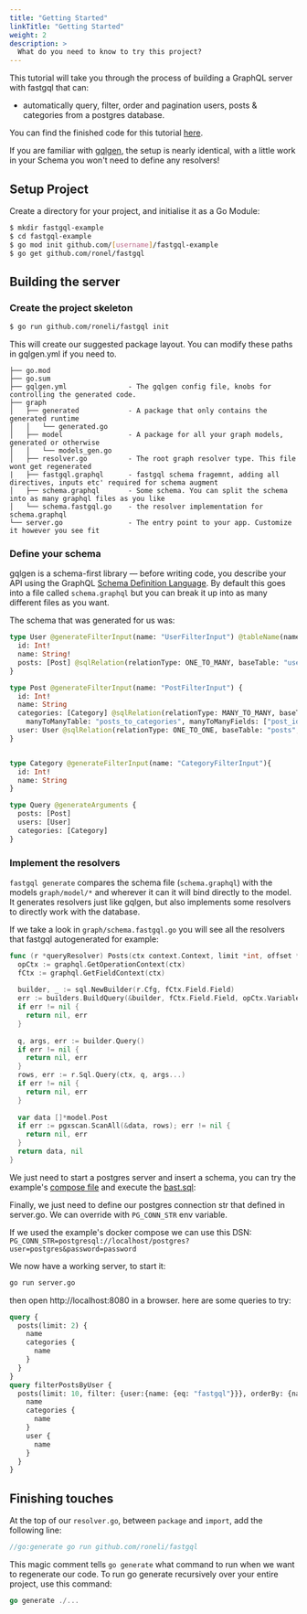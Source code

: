 ```yaml
---
title: "Getting Started"
linkTitle: "Getting Started"
weight: 2
description: >
  What do you need to know to try this project?
---
```


This tutorial will take you through the process of building a GraphQL server with fastgql that can:

- automatically query, filter, order and pagination users, posts & categories from a postgres database.

You can find the finished code for this tutorial [here](https://github.com/roneli/example).

If you are familiar with [gqlgen](https://gqlgen.com), the setup is nearly identical, with a little work in 
your Schema you won't need to define any resolvers!


## Setup Project

Create a directory for your project, and initialise it as a Go Module:

```sh
$ mkdir fastgql-example
$ cd fastgql-example 
$ go mod init github.com/[username]/fastgql-example
$ go get github.com/ronel/fastgql
```

## Building the server

### Create the project skeleton

```bash
$ go run github.com/roneli/fastgql init
```

This will create our suggested package layout. You can modify these paths in gqlgen.yml if you need to.
```
├── go.mod
├── go.sum
├── gqlgen.yml               - The gqlgen config file, knobs for controlling the generated code.
├── graph
│   ├── generated            - A package that only contains the generated runtime
│   │   └── generated.go
│   ├── model                - A package for all your graph models, generated or otherwise
│   │   └── models_gen.go
│   ├── resolver.go          - The root graph resolver type. This file wont get regenerated
|   ├── fastgql.graphql      - fastgql schema fragemnt, adding all directives, inputs etc' required for schema augment
│   ├── schema.graphql       - Some schema. You can split the schema into as many graphql files as you like
│   └── schema.fastgql.go    - the resolver implementation for schema.graphql
└── server.go                - The entry point to your app. Customize it however you see fit
```

### Define your schema

gqlgen is a schema-first library — before writing code, you describe your API using the GraphQL
[Schema Definition Language](http://graphql.org/learn/schema/). By default this goes into a file called
`schema.graphql` but you can break it up into as many different files as you want.

The schema that was generated for us was:
```graphql
type User @generateFilterInput(name: "UserFilterInput") @tableName(name: "user"){
  id: Int!
  name: String!
  posts: [Post] @sqlRelation(relationType: ONE_TO_MANY, baseTable: "user", refTable: "posts", fields: ["id"], references: ["user_id"])
}

type Post @generateFilterInput(name: "PostFilterInput") {
  id: Int!
  name: String
  categories: [Category] @sqlRelation(relationType: MANY_TO_MANY, baseTable: "posts", refTable: "categories", fields: ["id"], references: ["id"]
    manyToManyTable: "posts_to_categories", manyToManyFields: ["post_id"], manyToManyReferences: ["category_id"])
  user: User @sqlRelation(relationType: ONE_TO_ONE, baseTable: "posts", refTable: "user", fields: ["user_id"], references: ["id"])
}


type Category @generateFilterInput(name: "CategoryFilterInput"){
  id: Int!
  name: String
}

type Query @generateArguments {
  posts: [Post]
  users: [User]
  categories: [Category]
}
```

### Implement the resolvers

`fastgql generate` compares the schema file (`schema.graphql`) with the models `graph/model/*` and wherever it
can it will bind directly to the model. It generates resolvers just like gqlgen, but also implements some resolvers to directly work with the database.

If we take a look in `graph/schema.fastgql.go` you will see all the resolvers that fastgql autogenerated for example:
```go
func (r *queryResolver) Posts(ctx context.Context, limit *int, offset *int, orderBy *model.PostOrdering, filter *model.PostFilterInput) ([]*model.Post, error) {
  opCtx := graphql.GetOperationContext(ctx)
  fCtx := graphql.GetFieldContext(ctx)
  
  builder, _ := sql.NewBuilder(r.Cfg, fCtx.Field.Field)
  err := builders.BuildQuery(&builder, fCtx.Field.Field, opCtx.Variables)
  if err != nil {
  	return nil, err
  }
  
  q, args, err := builder.Query()
  if err != nil {
  	return nil, err
  }
  rows, err := r.Sql.Query(ctx, q, args...)
  if err != nil {
  	return nil, err
  }
  
  var data []*model.Post
  if err := pgxscan.ScanAll(&data, rows); err != nil {
  	return nil, err
  }
  return data, nil
}
```

We just need to start a postgres server and insert a schema, you can try the example's [compose file](https://github.com/roneli/fastgql/tree/master/example/docker-compose.yml) and 
execute the [bast.sql](https://github.com/roneli/fastgql/tree/master/example/base.sql):

Finally, we just need to define our postgres connection str that defined in server.go. We can override with ``PG_CONN_STR`` env variable.

If we used the example's docker compose we can use this DSN: ``PG_CONN_STR=postgresql://localhost/postgres?user=postgres&password=password`` 

We now have a working server, to start it:

```bash
go run server.go
```

then open http://localhost:8080 in a browser. here are some queries to try:
```graphql
query {
  posts(limit: 2) {
    name
    categories {
      name
    }
  }
}
query filterPostsByUser {
  posts(limit: 10, filter: {user:{name: {eq: "fastgql"}}}, orderBy: {name: ASC}) {
    name
    categories {
      name
    }
    user {
      name
    }
  }
}
```

## Finishing touches

At the top of our `resolver.go`, between `package` and `import`, add the following line:

```go
//go:generate go run github.com/roneli/fastgql
```

This magic comment tells `go generate` what command to run when we want to regenerate our code.  To run go generate recursively over your entire project, use this command:

```go
go generate ./...
```
